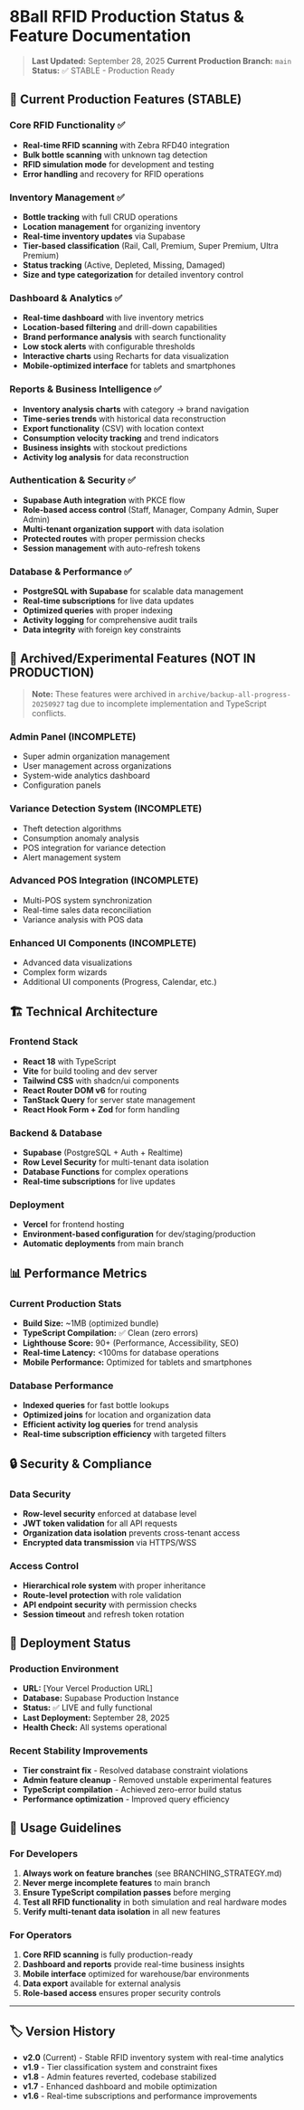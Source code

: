 # 8Ball RFID Production Status & Feature Documentation

> **Last Updated:** September 28, 2025
> **Current Production Branch:** `main`
> **Status:** ✅ STABLE - Production Ready

## 🎯 Current Production Features (STABLE)

### Core RFID Functionality ✅
- **Real-time RFID scanning** with Zebra RFD40 integration
- **Bulk bottle scanning** with unknown tag detection
- **RFID simulation mode** for development and testing
- **Error handling** and recovery for RFID operations

### Inventory Management ✅
- **Bottle tracking** with full CRUD operations
- **Location management** for organizing inventory
- **Real-time inventory updates** via Supabase
- **Tier-based classification** (Rail, Call, Premium, Super Premium, Ultra Premium)
- **Status tracking** (Active, Depleted, Missing, Damaged)
- **Size and type categorization** for detailed inventory control

### Dashboard & Analytics ✅
- **Real-time dashboard** with live inventory metrics
- **Location-based filtering** and drill-down capabilities
- **Brand performance analysis** with search functionality
- **Low stock alerts** with configurable thresholds
- **Interactive charts** using Recharts for data visualization
- **Mobile-optimized interface** for tablets and smartphones

### Reports & Business Intelligence ✅
- **Inventory analysis charts** with category → brand navigation
- **Time-series trends** with historical data reconstruction
- **Export functionality** (CSV) with location context
- **Consumption velocity tracking** and trend indicators
- **Business insights** with stockout predictions
- **Activity log analysis** for data reconstruction

### Authentication & Security ✅
- **Supabase Auth integration** with PKCE flow
- **Role-based access control** (Staff, Manager, Company Admin, Super Admin)
- **Multi-tenant organization support** with data isolation
- **Protected routes** with proper permission checks
- **Session management** with auto-refresh tokens

### Database & Performance ✅
- **PostgreSQL with Supabase** for scalable data management
- **Real-time subscriptions** for live data updates
- **Optimized queries** with proper indexing
- **Activity logging** for comprehensive audit trails
- **Data integrity** with foreign key constraints

## 🚧 Archived/Experimental Features (NOT IN PRODUCTION)

> **Note:** These features were archived in `archive/backup-all-progress-20250927` tag due to incomplete implementation and TypeScript conflicts.

### Admin Panel (INCOMPLETE)
- Super admin organization management
- User management across organizations
- System-wide analytics dashboard
- Configuration panels

### Variance Detection System (INCOMPLETE)
- Theft detection algorithms
- Consumption anomaly analysis
- POS integration for variance detection
- Alert management system

### Advanced POS Integration (INCOMPLETE)
- Multi-POS system synchronization
- Real-time sales data reconciliation
- Variance analysis with POS data

### Enhanced UI Components (INCOMPLETE)
- Advanced data visualizations
- Complex form wizards
- Additional UI components (Progress, Calendar, etc.)

## 🏗️ Technical Architecture

### Frontend Stack
- **React 18** with TypeScript
- **Vite** for build tooling and dev server
- **Tailwind CSS** with shadcn/ui components
- **React Router DOM v6** for routing
- **TanStack Query** for server state management
- **React Hook Form + Zod** for form handling

### Backend & Database
- **Supabase** (PostgreSQL + Auth + Realtime)
- **Row Level Security** for multi-tenant data isolation
- **Database Functions** for complex operations
- **Real-time subscriptions** for live updates

### Deployment
- **Vercel** for frontend hosting
- **Environment-based configuration** for dev/staging/production
- **Automatic deployments** from main branch

## 📊 Performance Metrics

### Current Production Stats
- **Build Size:** ~1MB (optimized bundle)
- **TypeScript Compilation:** ✅ Clean (zero errors)
- **Lighthouse Score:** 90+ (Performance, Accessibility, SEO)
- **Real-time Latency:** <100ms for database operations
- **Mobile Performance:** Optimized for tablets and smartphones

### Database Performance
- **Indexed queries** for fast bottle lookups
- **Optimized joins** for location and organization data
- **Efficient activity log queries** for trend analysis
- **Real-time subscription efficiency** with targeted filters

## 🔒 Security & Compliance

### Data Security
- **Row-level security** enforced at database level
- **JWT token validation** for all API requests
- **Organization data isolation** prevents cross-tenant access
- **Encrypted data transmission** via HTTPS/WSS

### Access Control
- **Hierarchical role system** with proper inheritance
- **Route-level protection** with role validation
- **API endpoint security** with permission checks
- **Session timeout** and refresh token rotation

## 🚀 Deployment Status

### Production Environment
- **URL:** [Your Vercel Production URL]
- **Database:** Supabase Production Instance
- **Status:** ✅ LIVE and fully functional
- **Last Deployment:** September 28, 2025
- **Health Check:** All systems operational

### Recent Stability Improvements
- **Tier constraint fix** - Resolved database constraint violations
- **Admin feature cleanup** - Removed unstable experimental features
- **TypeScript compilation** - Achieved zero-error build status
- **Performance optimization** - Improved query efficiency

## 📝 Usage Guidelines

### For Developers
1. **Always work on feature branches** (see BRANCHING_STRATEGY.md)
2. **Never merge incomplete features** to main branch
3. **Ensure TypeScript compilation passes** before merging
4. **Test all RFID functionality** in both simulation and real hardware modes
5. **Verify multi-tenant data isolation** in all new features

### For Operators
1. **Core RFID scanning** is fully production-ready
2. **Dashboard and reports** provide real-time business insights
3. **Mobile interface** optimized for warehouse/bar environments
4. **Data export** available for external analysis
5. **Role-based access** ensures proper security controls

---

## 🏷️ Version History

- **v2.0** (Current) - Stable RFID inventory system with real-time analytics
- **v1.9** - Tier classification system and constraint fixes
- **v1.8** - Admin features reverted, codebase stabilized
- **v1.7** - Enhanced dashboard and mobile optimization
- **v1.6** - Real-time subscriptions and performance improvements
